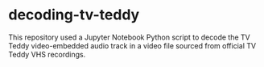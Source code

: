 # decoding-tv-teddy
This repository used a Jupyter Notebook Python script to decode the TV Teddy video-embedded audio track in a video file sourced from official TV Teddy VHS recordings.
